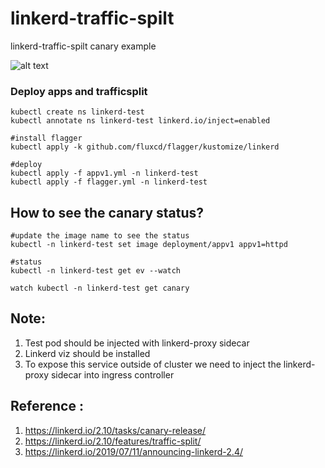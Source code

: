 # linkerd-traffic-spilt
linkerd-traffic-spilt canary example

![alt text](https://github.com/koolwithk/linkerd-traffic-spilt/blob/main/canary/Linkerd-Canary.png?raw=true)

### Deploy apps and trafficsplit

```
kubectl create ns linkerd-test
kubectl annotate ns linkerd-test linkerd.io/inject=enabled

#install flagger
kubectl apply -k github.com/fluxcd/flagger/kustomize/linkerd

#deploy
kubectl apply -f appv1.yml -n linkerd-test
kubectl apply -f flagger.yml -n linkerd-test

```

## How to see the canary status?
```
#update the image name to see the status
kubectl -n linkerd-test set image deployment/appv1 appv1=httpd

#status
kubectl -n linkerd-test get ev --watch

watch kubectl -n linkerd-test get canary

```

## Note:

1. Test pod should be injected with linkerd-proxy sidecar
2. Linkerd viz should be installed
3. To expose this service outside of cluster we need to inject the linkerd-proxy sidecar into ingress controller

## Reference :

1. https://linkerd.io/2.10/tasks/canary-release/
2. https://linkerd.io/2.10/features/traffic-split/
3. https://linkerd.io/2019/07/11/announcing-linkerd-2.4/
